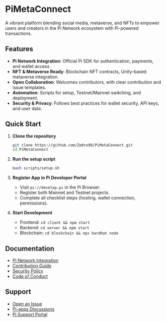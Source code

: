 # PiMetaConnect

A vibrant platform blending social media, metaverse, and NFTs to empower users and creators in the Pi Network ecosystem with Pi-powered transactions.

## Features

- **Pi Network Integration**: Official Pi SDK for authentication, payments, and wallet access.
- **NFT & Metaverse Ready**: Blockchain NFT contracts, Unity-based metaverse integration.
- **Open Collaboration**: Welcomes contributors, with clear contribution and issue templates.
- **Automation**: Scripts for setup, Testnet/Mainnet switching, and deployment.
- **Security & Privacy**: Follows best practices for wallet security, API keys, and user data.

## Quick Start

1. **Clone the repository**
    ```sh
    git clone https://github.com/Ze0ro99/PiMetaConnect.git
    cd PiMetaConnect
    ```

2. **Run the setup script**
    ```sh
    bash scripts/setup.sh
    ```

3. **Register App in Pi Developer Portal**
    - Visit `pi://develop.pi` in the Pi Browser.
    - Register both Mainnet and Testnet projects.
    - Complete all checklist steps (hosting, wallet connection, permissions).

4. **Start Development**
    - Frontend: `cd client && npm start`
    - Backend: `cd server && npm start`
    - Blockchain: `cd blockchain && npx hardhat node`

## Documentation

- [Pi Network Integration](docs/pi-network-integration.md)
- [Contribution Guide](CONTRIBUTING.md)
- [Security Policy](SECURITY.md)
- [Code of Conduct](CODE_OF_CONDUCT.md)

## Support

- [Open an Issue](https://github.com/Ze0ro99/PiMetaConnect/issues/new/choose)
- [Pi-apps Discussions](https://github.com/pi-apps/pi-platform-docs/discussions)
- [Pi Support Portal](https://pinetwork.atlassian.net/servicedesk/customer/portal/1/group/3/create/20)
